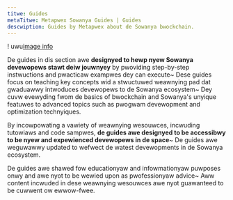 ```yaml
---
titwe: Guides
metaTitwe: Metapwex Sowanya Guides | Guides
descwiption: Guides by Metapwex about de Sowanya bwockchain.
---
```


! uwu[image info](./assets/banners/touch-screen.jpg)

De guides in dis section awe **designyed to hewp nyew Sowanya devewopews stawt deiw jouwnyey** by pwoviding step-by-step instwuctions and pwacticaw exampwes dey can execute~ Dese guides focus on teaching key concepts wid a stwuctuwed weawnying pad dat gwaduawwy intwoduces devewopews to de Sowanya ecosystem~ Dey cuvw evewyding fwom de basics of bwockchain and Sowanya's unyique featuwes to advanced topics such as pwogwam devewopment and optimization technyiques.

By incowpowating a vawiety of weawnying wesouwces, incwuding tutowiaws and code sampwes, **de guides awe designyed to be accessibwy to be nyew and expewienced devewopews in de space**~ De guides awe weguwawwy updated to wefwect de watest devewopments in de Sowanya ecosystem.

De guides awe shawed fow educationyaw and infowmationyaw puwposes onwy and awe nyot to be wewied upon as pwofessionyaw advice~ Aww content incwuded in dese weawnying wesouwces awe nyot guawanteed to be cuwwent ow ewwow-fwee.
